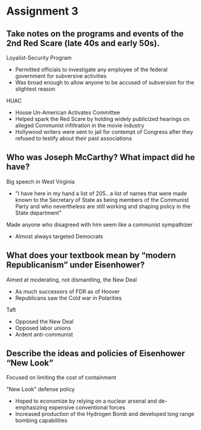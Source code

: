 # Assignment 3

## Take notes on the programs and events of the 2nd Red Scare (late 40s and early 50s).

Loyalist-Security Program
- Permitted officials to investigate any employee of the federal government for
  subversive activities
- Was broad enough to allow anyone to be accused of subversion for the
  slightest reason

HUAC
- House Un-American Activates Committee
- Helped spark the Red Scare by holding widely publicized hearings on alleged
  Communist infiltration in the movie industry
- Hollywood writers were sent to jail for contempt of Congress after they
  refused to testify about their past associations

## Who was Joseph McCarthy? What impact did he have?

Big speech in West Virginia
- "I have here in my hand a list of 205.. a list of names that were made known
  to the Secretary of State as being members of the Communist Party and who
  nevertheless are still working and shaping policy in the State department"

Made anyone who disagreed with him seem like a communist sympathizer
- Almost always targeted Democrats

## What does your textbook mean by “modern Republicanism” under Eisenhower?

Aimed at moderating, not dismantling, the New Deal
- As much successors of FDR as of Hoover
- Republicans saw the Cold war in Polarities

Taft
- Opposed the New Deal
- Opposed labor unions
- Ardent anti-communist

## Describe the ideas and policies of Eisenhower “New Look”

Focused on limiting the cost of containment

"New Look" defense policy
- Hoped to economize by relying on a nuclear arsenal and de-emphasizing
  expensive conventional forces
- Increased production of the Hydrogen Bomb and developed long range bombing
  capabilities


